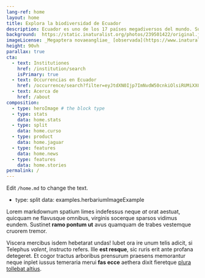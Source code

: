 ```yaml
---
lang-ref: home
layout: home
title: Explora la biodiversidad de Ecuador
description: Ecuador es uno de los 17 países megadiversos del mundo. Sus cuatro regiones naturales albergan una diversidad biológica.
background:  https://static.inaturalist.org/photos/239501422/original.jpeg 
imageLicense: _Megaptera novaeangliae_ [observada](https://www.inaturalist.org/observations/139964582){:target="_blank"} por Siegfried Baesler cerca de Pto. López.
height: 90vh
parallax: true
cta:
  - text: Institutiones
    href: /institution/search
    isPrimary: true
  - text: Occurrencias en Ecuador
    href: /occurrence/search?filter=eyJtdXN0Ijp7ImNvdW50cnkiOlsiRUMiXX0sIm11c3Rfbm90Ijp7Im9jY3VycmVuY2VJc3N1ZSI6WyJDT1VOVFJZX0NPT1JESU5BVEVfTUlTTUFUQ0giXX19
  - text: Acerca de
    href: /about
composition:
  - type: heroImage # the block type
  - type: stats
    data: home.stats
  - type: split
    data: home.curso   
  - type: product
    data: home.jaguar
  - type: features
    data: home.news
  - type: features
    data: home.stories  
permalink: /
---
```


Edit `/home.md` to change the text.
  - type: split
    data: examples.herbariumImageExample

Lorem markdownum spatium limes indefessus neque *at* orat aestuat, quicquam ne
flavusque omnibus, virginis socerque sparsos vidimus eundem. Sustinet **ramo
pontum ut** avus quamquam de trabes vestemque cruorem tremor.

Viscera mercibus isdem hebetarat undas! Iubet ora ire unum telis adicit, si
Telephus *valent*, instructo refers. Ille **est resque**, sic ruris erit ante
profana detegeret. Et cogor tractus arboribus prensurum praesens memorantur
neque inplet iussus temeraria merui **fas ecce** aethera dixit fieretque [plura
tollebat altius](http://virgineusque.net/est.html).

